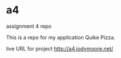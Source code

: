 # a4
assignment 4 repo

This is a repo for my application Quike Pizza.

live URL for project
http://a4.jodymoore.net/


